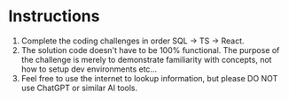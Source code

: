 Instructions
==
1. Complete the coding challenges in order SQL -> TS -> React.
2. The solution code doesn't have to be 100% functional. The purpose of the challenge is merely to demonstrate familiarity with concepts, not how to setup dev environments etc...
3. Feel free to use the internet to lookup information, but please DO NOT use ChatGPT or similar AI tools.
